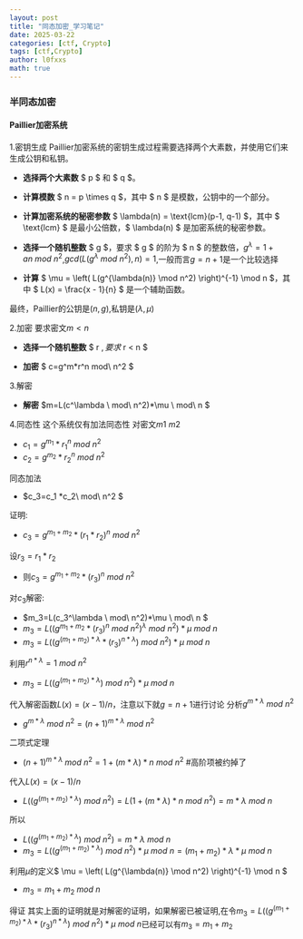```yaml
---
layout: post
title: "同态加密_学习笔记"
date: 2025-03-22
categories: [ctf, Crypto]
tags: [ctf,Crypto]
author: l0fxxs
math: true
---
```


### 半同态加密

#### Paillier加密系统

1.密钥生成
Paillier加密系统的密钥生成过程需要选择两个大素数，并使用它们来生成公钥和私钥。

- **选择两个大素数** $ p $ 和 $ q $。

- **计算模数** $ n = p \times q $，其中 $ n $ 是模数，公钥中的一个部分。

- **计算加密系统的秘密参数** $ \lambda(n) = \text{lcm}(p-1, q-1) $，其中 $ \text{lcm} $ 是最小公倍数，$ \lambda(n) $ 是加密系统的秘密参数。

- **选择一个随机整数** $ g $，要求 $ g $ 的阶为 $ n $ 的整数倍，$g^\lambda=1+an\ mod\ n^2$,$gcd(L(g^\lambda\ mod\ n^2),n)=1$,一般而言$g=n+1$是一个比较选择
- **计算** $ \mu = \left( L(g^{\lambda(n)} \mod n^2) \right)^{-1} \mod n $，其中 $ L(x) = \frac{x - 1}{n} $ 是一个辅助函数。

最终，Paillier的公钥是$(n,g)$,私钥是$(\lambda,\mu)$

2.加密
要求密文$m < n$

- **选择一个随机整数** $ r $,要求$ r < n $

-  **加密** $ c=g^m*r^n mod\ n^2 $

3.解密

- **解密** $m=L(c^\lambda \ mod\ n^2)*\mu \ mod\ n $

4.同态性
这个系统仅有加法同态性
对密文$m1\ m2$

- $c_1=g^{m_1}*r_1^{n}\ mod\ n^2$
- $c_2=g^{m_2}*r_2^{n}\ mod\ n^2$

同态加法
- $c_3=c_1 *c_2\ mod\ n^2 $

证明:
- $c_3=g^{m_1+m_2}*(r_1*r_2)^{n}\ mod\ n^2$

设$r_3=r_1*r_2$
  
- 则$c_3=g^{m_1+m_2}*(r_3)^{n}\ mod\ n^2$

对$c_3$解密:
- $m_3=L(c_3^\lambda \ mod\ n^2)*\mu \ mod\ n $
- $m_3=L((g^{m_1+m_2}*(r_3)^{n}\ mod\ n^2)^\lambda \ mod\ n^2)*\mu \ mod\ n$
- $m_3=L((g^{(m_1+m_2)*\lambda}*(r_3)^{n*\lambda}) \ mod\ n^2)*\mu \ mod\ n$

利用$r^{n*\lambda}=1\ mod\ n^2$
- $m_3=L((g^{(m_1+m_2)*\lambda}) \ mod\ n^2)*\mu \ mod\ n$

代入解密函数$L(x)=(x-1)/n$，注意以下就$g=n+1$进行讨论
分析$g^{m*\lambda}\ mod\ n^2$
- $g^{m*\lambda}\ mod\ n^2=(n+1)^{m*\lambda}\ mod\ n^2$

二项式定理
- $(n+1)^{m*\lambda}\ mod\ n^2=1+(m*\lambda)*n \ mod\ n^2$    #高阶项被约掉了

代入$L(x)=(x-1)/n$
- $L((g^{(m_1+m_2)*\lambda}) \ mod\ n^2)=L(1+(m*\lambda)*n \ mod\ n^2)=m*\lambda\ mod\ n$

所以
- $L((g^{(m_1+m_2)*\lambda}) \ mod\ n^2)=m*\lambda\ mod\ n$
- $m_3=L((g^{(m_1+m_2)*\lambda}) \ mod\ n^2)*\mu \ mod\ n=(m_1+m_2)*\lambda*\mu\ mod\ n$

利用$\mu$的定义$ \mu = \left( L(g^{\lambda(n)} \mod n^2) \right)^{-1} \mod n $
- $m_3=m_1+m_2\ mod\ n$

得证
其实上面的证明就是对解密的证明，如果解密已被证明,在令$m_3=L((g^{(m_1+m_2)*\lambda}*(r_3)^{n*\lambda}) \ mod\ n^2)*\mu \ mod\ n$已经可以有$m_3=m_1+m_2$







